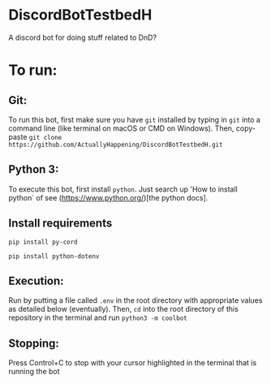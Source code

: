 # DiscordBotTestbedH
A discord bot for doing stuff related to DnD?

# To run:
## Git:
To run this bot, first make sure you have `git` installed by typing in `git` into a command line (like terminal on macOS or CMD on Windows).
Then, copy-paste `git clone https://github.com/ActuallyHappening/DiscordBotTestbedH.git` 

## Python 3:
To execute this bot, first install `python`. Just search up 'How to install python` of see (https://www.python.org/)[the python docs].

## Install requirements
`pip install py-cord`

`pip install python-dotenv`

## Execution:
Run by putting a file called `.env` in the root directory with appropriate values as detailed below (eventually).
Then, `cd` into the root directory of this repository in the terminal and run `python3 -m coolbot`

## Stopping:
Press Control+C to stop with your cursor highlighted in the terminal that is running the bot

